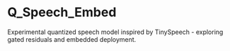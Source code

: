 # Q_Speech_Embed
Experimental quantized speech model inspired by TinySpeech - exploring gated residuals and embedded deployment.
